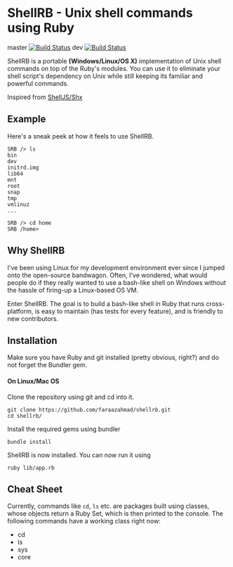 # ShellRB - Unix shell commands using Ruby

master [![Build Status](https://travis-ci.org/faraazahmad/shellrb.svg?branch=master)](https://travis-ci.org/faraazahmad/shellrb)
dev [![Build Status](https://travis-ci.org/faraazahmad/shellrb.svg?branch=dev)](https://travis-ci.org/faraazahmad/shellrb)

ShellRB is a portable **(Windows/Linux/OS X)** implementation of Unix shell commands on top of the Ruby's modules. You can use it to eliminate your shell script's dependency on Unix while still keeping its familiar and powerful commands.

Inspired from [ShellJS/Shx](https://github.com/shelljs/shx)

## Example
Here's a sneak peek at how it feels to use ShellRB.
```
SRB /> ls
bin
dev
initrd.img
lib64
mnt
root
snap
tmp
vmlinuz
...

SRB /> cd home
SRB /home>

```

## Why ShellRB
I've been using Linux for my development environment ever since I jumped onto the open-source bandwagon. Often, I've wondered, what would people do if they really wanted to use a bash-like shell on Windows without the hassle of firing-up a Linux-based OS VM.

Enter ShellRB. The goal is to build a bash-like shell in Ruby that runs cross-platform, is easy to maintain (has tests for every feature), and is friendly to new contributors.

## Installation
Make sure you have Ruby and git installed (pretty obvious, right?)
and do not forget the Bundler gem.
#### On Linux/Mac OS
Clone the repository using git and cd into it.
```
git clone https://github.com/faraazahmad/shellrb.git
cd shellrb/
```
Install the required gems using bundler
```
bundle install
```
ShellRB is now installed. You can now run it using
```
ruby lib/app.rb
```

## Cheat Sheet
Currently, commands like ```cd```, ```ls``` etc. are packages built using classes, whose objects return a Ruby Set, which is then printed to the console. The following commands have a working class right now:
* cd
* ls
* sys
* core
